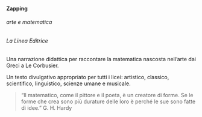 #### **Zapping**
###### arte e matematica
###### *La Linea Editrice*

Una narrazione didattica per raccontare la matematica nascosta nell’arte dai Greci a Le Corbusier.

Un testo divulgativo appropriato per tutti i licei: artistico, classico, scientifico, linguistico,
scienze umane e musicale.

> “Il matematico, come il pittore e il poeta, è un creatore di forme.
> Se le forme che crea sono più durature delle loro è perché le sue
> sono fatte di idee.” G. H. Hardy
